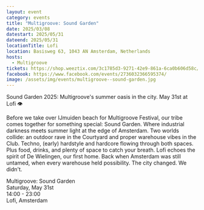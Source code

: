 ```yaml
---
layout: event
category: events
title: "Multigroove: Sound Garden"
date: 2025/03/08
datestart: 2025/05/31
dateend: 2025/05/31
locationTitle: Lofi
location: Basisweg 63, 1043 AN Amsterdam, Netherlands
hosts:
  - Multigroove
tickets: https://shop.weeztix.com/3c1785d3-9271-42e9-861a-6ca0b606d58c/tickets
facebook: https://www.facebook.com/events/2736032366595374/
image: /assets/img/events/multigroove--sound-garden.jpg
---
```


Sound Garden 2025: Multigroove's summer oasis in the city. May 31st at Lofi 👁️‍

Before we take over IJmuiden beach for Multigroove Festival, our tribe comes together for something special: Sound Garden. Where industrial darkness meets summer light at the edge of Amsterdam. Two worlds collide: an outdoor rave in the Courtyard and proper warehouse vibes in the Club. Techno, (early) hardstyle and hardcore flowing through both spaces. Plus food, drinks, and plenty of space to catch your breath. Lofi echoes the spirit of De Wielingen, our first home. Back when Amsterdam was still untamed, when every warehouse held possibility. The city changed. We didn't.

Multigroove: Sound Garden  
Saturday, May 31st  
14:00 - 23:00  
Lofi, Amsterdam
